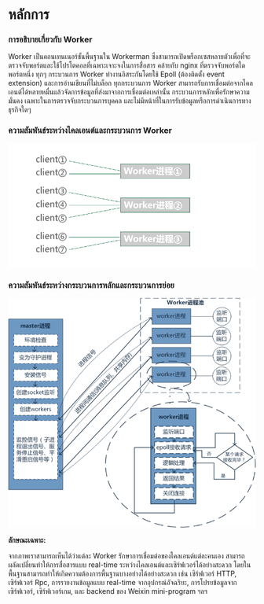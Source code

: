 # หลักการ

### การอธิบายเกี่ยวกับ Worker
Worker เป็นคอนเทนเนอร์ขั้นพื้นฐานใน Workerman ซึ่งสามารถเปิดพร็อกเซสหลายตัวเพื่อที่จะตรวจจับพอร์ตและใช้โปรโตคอลที่เฉพาะเจาะจงในการสื่อสาร คล้ายกับ nginx ที่ตรวจจับพอร์ตใดพอร์ตหนึ่ง ทุกๆ กระบวนการ Worker ทำงานอิสระกันโดยใช้ Epoll (ต้องติดตั้ง event extension) และการอ่านเขียนที่ไม่บล็อก ทุกกระบวนการ Worker สามารถรับการเชื่อมต่อจากไคลเอนต์ได้หลายหมื่นแล้วจัดการข้อมูลที่ส่งมาจากการเชื่อมต่อเหล่านั้น กระบวนการหลักเพื่อรักษาความมั่นคง เฉพาะในการตรวจจับกระบวนการบุคคล และไม่มีหน้าที่ในการรับข้อมูลหรือการดำเนินการทางธุรกิจใดๆ

### ความสัมพันธ์ระหว่างไคลเอนต์และกระบวนการ Worker
![workerman master woker โมเดล](images/Worker.png)

### ความสัมพันธ์ระหว่างกระบวนการหลักและกระบวนการย่อย
![workerman master woker โมเดล](images/Worker2.png)

**ลักษณะเฉพาะ:** 

จากภาพเราสามารถเห็นได้ว่าแต่ละ Worker รักษาการเชื่อมต่อของไคลเอนต์แต่ละคนเอง สามารถผลัดเปลี่ยนทำให้การสื่อสารแบบ real-time ระหว่างไคลเอนต์และเซิร์ฟเวอร์ได้อย่างสะดวก โดยในพื้นฐานสามารถทำให้เกิดความต้องการพื้นฐานบางอย่างได้อย่างสะดวก เช่น เซิร์ฟเวอร์ HTTP, เซิร์ฟเวอร์ Rpc, การรายงานข้อมูลแบบ real-time จากอุปกรณ์อัจฉริยะ, การโปรยข้อมูลจากเซิร์ฟเวอร์, เซิร์ฟเวอร์เกม, และ backend ของ Weixin mini-program ฯลฯ
